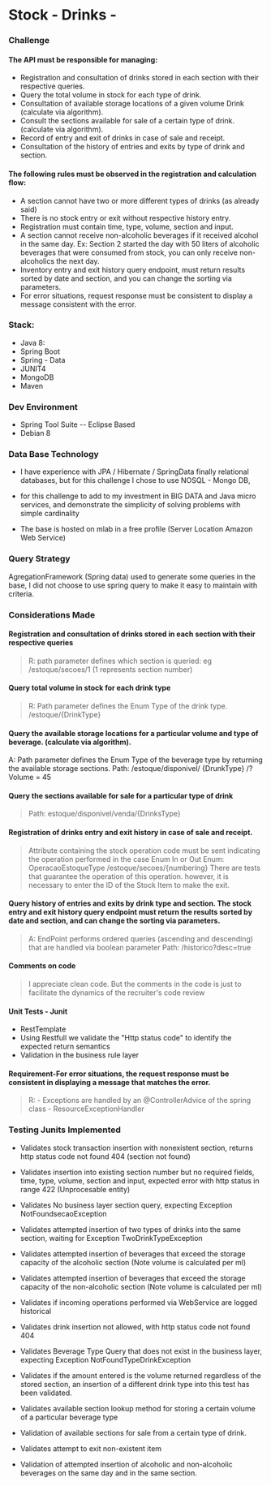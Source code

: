 # Stock - Drinks - ######


### Challenge

#### The API must be responsible for managing:
* Registration and consultation of drinks stored in each section with their
respective queries.
* Query the total volume in stock for each type of drink.
* Consultation of available storage locations of a given volume
Drink (calculate via algorithm).
* Consult the sections available for sale of a certain type of drink.
(calculate via algorithm).
* Record of entry and exit of drinks in case of sale and
receipt.
* Consultation of the history of entries and exits by type of drink and section.

#### The following rules must be observed in the registration and calculation flow:
* A section cannot have two or more different types of drinks (as already
said)
* There is no stock entry or exit without respective history entry.
* Registration must contain time, type, volume, section and input.
* A section cannot receive non-alcoholic beverages if it received alcohol in the
same day. Ex: Section 2 started the day with 50 liters of alcoholic beverages that
were consumed from stock, you can only receive non-alcoholics the next day.
* Inventory entry and exit history query endpoint, must return
results sorted by date and section, and you can change the sorting via
parameters.
* For error situations, request response must be consistent
to display a message consistent with the error.



### Stack:

* Java 8:
* Spring Boot
* Spring - Data
* JUNIT4
* MongoDB
* Maven

### Dev Environment

* Spring Tool Suite -- Eclipse Based
* Debian 8


### Data Base Technology
* I have experience with JPA / Hibernate / SpringData finally relational databases, but for this challenge I chose to use NOSQL - Mongo DB,
* for this challenge to add to my investment in BIG DATA and Java micro services, and demonstrate the simplicity of solving problems with simple cardinality

* The base is hosted on mlab in a free profile (Server Location Amazon Web Service)

### Query Strategy ##
AgregationFramework (Spring data) used to generate some queries in the base, I did not choose to use spring query to make it easy to maintain with criteria.

### Considerations Made

#### Registration and consultation of drinks stored in each section with their respective queries
> R: path parameter defines which section is queried:
eg  /estoque/secoes/1  (1 represents section number)


#### Query total volume in stock for each drink type
> R: Path parameter defines the Enum Type of the drink type.
/estoque/{DrinkType}


#### Query the available storage locations for a particular volume and type of beverage. (calculate via algorithm).
A: Path parameter defines the Enum Type of the beverage type by returning the available storage sections.
Path: /estoque/disponivel/ {DrunkType} /? Volume = 45

#### Query the sections available for sale for a particular type of drink
> Path: estoque/disponivel/venda/{DrinksType}



#### Registration of drinks entry and exit history in case of sale and receipt.

> Attribute containing the stock operation code must be sent indicating the operation performed in the case Enum In or Out Enum: OperacaoEstoqueType
/estoque/secoes/{numbering}
There are tests that guarantee the operation of this operation.
however, it is necessary to enter the ID of the Stock Item to make the exit.


#### Query history of entries and exits by drink type and section. The stock entry and exit history query endpoint must return the results sorted by date and section, and can change the sorting via parameters.
> A: EndPoint performs ordered queries (ascending and descending) that are handled via boolean parameter
Path: /historico?desc=true



#### Comments on code ####
> I appreciate clean code. But the comments in the code is just to facilitate the dynamics of the recruiter's code review

#### Unit Tests - Junit

* RestTemplate
* Using Restfull we validate the "Http status code" to identify the expected return semantics
* Validation in the business rule layer

#### Requirement-For error situations, the request response must be consistent in displaying a message that matches the error.
> R: - Exceptions are handled by an @ControllerAdvice of the spring class - ResourceExceptionHandler


### Testing Junits Implemented
* Validates stock transaction insertion with nonexistent section, returns http status code not found 404 (section not found)

* Validates insertion into existing section number but no required fields, time, type, volume, section and input, expected error with http status in range 422 (Unprocesable entity)

* Validates No business layer section query, expecting Exception NotFoundsecaoException

* Validates attempted insertion of two types of drinks into the same section, waiting for Exception TwoDrinkTypeException

* Validates attempted insertion of beverages that exceed the storage capacity of the alcoholic section (Note volume is calculated per ml)

* Validates attempted insertion of beverages that exceed the storage capacity of the non-alcoholic section (Note volume is calculated per ml)

* Validates if incoming operations performed via WebService are logged historical

* Validates drink insertion not allowed, with http status code not found 404

* Validates Beverage Type Query that does not exist in the business layer, expecting Exception NotFoundTypeDrinkException

* Validates if the amount entered is the volume returned regardless of the stored section, an insertion of a different drink type into this test has been validated.

* Validates available section lookup method for storing a certain volume of a particular beverage type

* Validation of available sections for sale from a certain type of drink.

* Validates attempt to exit non-existent item

* Validation of attempted insertion of alcoholic and non-alcoholic beverages on the same day and in the same section.